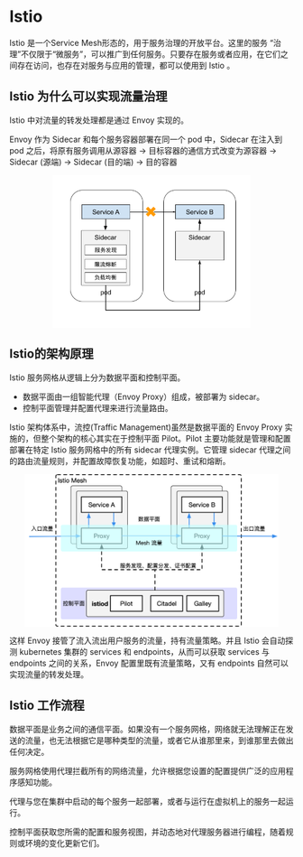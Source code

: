 # Istio

Istio 是一个Service Mesh形态的，用于服务治理的开放平台。这里的服务 “治理”不仅限于“微服务”，可以推广到任何服务。只要存在服务或者应用，在它们之间存在访问，也存在对服务与应用的管理，都可以使用到 Istio 。

## Istio 为什么可以实现流量治理

Istio 中对流量的转发处理都是通过 Envoy 实现的。

Envoy 作为 Sidecar 和每个服务容器部署在同一个 pod 中，Sidecar 在注入到 pod 之后，将原有服务调用从源容器 -> 目标容器的通信方式改变为源容器 -> Sidecar (源端) -> Sidecar (目的端) -> 目的容器

<div  align="center">
	<img src="../assets/sidecar.png" width = "350"  align=center />
</div>


## Istio的架构原理

Istio 服务网格从逻辑上分为数据平面和控制平面。

- 数据平面由一组智能代理（Envoy Proxy）组成，被部署为 sidecar。
- 控制平面管理并配置代理来进行流量路由。

Istio 架构体系中，流控(Traffic Management)虽然是数据平面的 Envoy Proxy 实施的，但整个架构的核心其实在于控制平面 Pilot。Pilot 主要功能就是管理和配置部署在特定 Istio 服务网格中的所有 sidecar 代理实例。它管理 sidecar 代理之间的路由流量规则，并配置故障恢复功能，如超时、重试和熔断。

<div  align="center">
	<img src="../assets/istio-mesh-arch.png" width = "450"  align=center />
</div>


这样 Envoy 接管了流入流出用户服务的流量，持有流量策略。并且 Istio 会自动探测 kubernetes 集群的 services 和 endpoints，从而可以获取 services 与 endpoints 之间的关系，Envoy 配置里既有流量策略，又有 endpoints 自然可以实现流量的转发处理。



## Istio 工作流程

数据平面是业务之间的通信平面。如果没有一个服务网格，网络就无法理解正在发送的流量，也无法根据它是哪种类型的流量，或者它从谁那里来，到谁那里去做出任何决定。

服务网格使用代理拦截所有的网络流量，允许根据您设置的配置提供广泛的应用程序感知功能。

代理与您在集群中启动的每个服务一起部署，或者与运行在虚拟机上的服务一起运行。

控制平面获取您所需的配置和服务视图，并动态地对代理服务器进行编程，随着规则或环境的变化更新它们。





